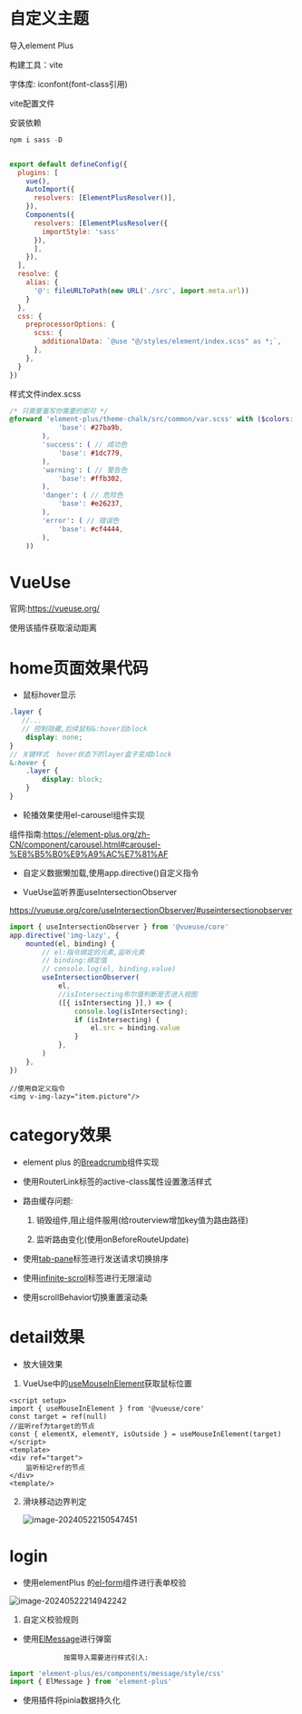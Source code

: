 # 自定义主题

导入element Plus

构建工具：vite

字体库: iconfont(font-class引用)

vite配置文件

安装依赖

```js
npm i sass -D
```

```js

export default defineConfig({
  plugins: [
    vue(),
    AutoImport({
      resolvers: [ElementPlusResolver()],
    }),
    Components({
      resolvers: [ElementPlusResolver({
        importStyle: 'sass'
      }),
      ],
    }),
  ],
  resolve: {
    alias: {
      '@': fileURLToPath(new URL('./src', import.meta.url))
    }
  },
  css: {
    preprocessorOptions: {
      scss: {
        additionalData: `@use "@/styles/element/index.scss" as *;`,
      },
    },
  }
})

```

样式文件index.scss

```scss
/* 只需要重写你需要的即可 */
@forward 'element-plus/theme-chalk/src/common/var.scss' with ($colors: ('primary': ( // 主色
            'base': #27ba9b,
        ),
        'success': ( // 成功色
            'base': #1dc779,
        ),
        'warning': ( // 警告色
            'base': #ffb302,
        ),
        'danger': ( // 危险色
            'base': #e26237,
        ),
        'error': ( // 错误色
            'base': #cf4444,
        ),
    ))
```

#  VueUse

官网:https://vueuse.org/

使用该插件获取滚动距离

# home页面效果代码

+ 鼠标hover显示

```scss
.layer {
   //...
   // 控制隐藏,后续鼠标&:hover后block
    display: none;
}
// 关键样式  hover状态下的layer盒子变成block
&:hover {
	.layer {
		display: block;
    }
}
```

+ 轮播效果使用el-carousel组件实现

组件指南:https://element-plus.org/zh-CN/component/carousel.html#carousel-%E8%B5%B0%E9%A9%AC%E7%81%AF

+ 自定义数据懒加载,使用app.directive()自定义指令

+ VueUse监听界面useIntersectionObserver

https://vueuse.org/core/useIntersectionObserver/#useintersectionobserver

```js
import { useIntersectionObserver } from '@vueuse/core'
app.directive('img-lazy', {
    mounted(el, binding) {
        // el:指令绑定的元素,监听元素
        // binding:绑定值
        // console.log(el, binding.value)
        useIntersectionObserver(
            el,
            //isIntersecting布尔值判断是否进入视图
            ([{ isIntersecting }],) => {
                console.log(isIntersecting);
                if (isIntersecting) {
                    el.src = binding.value
                }
            },
        )
    },
})
```

```vue
//使用自定义指令
<img v-img-lazy="item.picture"/>
```



# category效果

+ element plus 的[Breadcrumb](https://element-plus.org/zh-CN/component/breadcrumb.html)组件实现

+ 使用RouterLink标签的active-class属性设置激活样式

+ 路由缓存问题:

  1. 销毁组件,阻止组件服用(给routerview增加key值为路由路径)

  2. 监听路由变化(使用onBeforeRouteUpdate)

  

+ 使用[tab-pane](https://element-plus.org/zh-CN/component/tabs.html#tab-pane-%E5%B1%9E%E6%80%A7)标签进行发送请求切换排序
+ 使用[infinite-scroll](https://element-plus.org/zh-CN/component/infinite-scroll.html#infinite-scroll-%E6%97%A0%E9%99%90%E6%BB%9A%E5%8A%A8)标签进行无限滚动

+ 使用scrollBehavior切换重置滚动条

# detail效果

+ 放大镜效果

1. VueUse中的[useMouseInElement](https://vueuse.org/core/useMouseInElement/#usemouseinelement)获取鼠标位置

```vue
<script setup>
import { useMouseInElement } from '@vueuse/core'
const target = ref(null)
//监听ref为target的节点
const { elementX, elementY, isOutside } = useMouseInElement(target)
</script>
<template>
<div ref="target">      
    监听标记ref的节点
</div>
<template/>
```

2. 滑块移动边界判定

   ![image-20240522150547451](C:\Users\椋\AppData\Roaming\Typora\typora-user-images\image-20240522150547451.png)

# login

+ 使用elementPlus 的[el-form](https://element-plus.org/zh-CN/component/form.html#%E8%A1%A8%E5%8D%95%E6%A0%A1%E9%AA%8C)组件进行表单校验

![image-20240522214942242](C:\Users\椋\AppData\Roaming\Typora\typora-user-images\image-20240522214942242.png) 

1. 自定义校验规则

+ 使用[ElMessage](https://element-plus.org/zh-CN/component/message.html#message-%E6%B6%88%E6%81%AF%E6%8F%90%E7%A4%BA)进行弹窗

  				按需导入需要进行样式引入:

```js
import 'element-plus/es/components/message/style/css'
import { ElMessage } from 'element-plus'
```

+ 使用插件将pinia数据持久化
